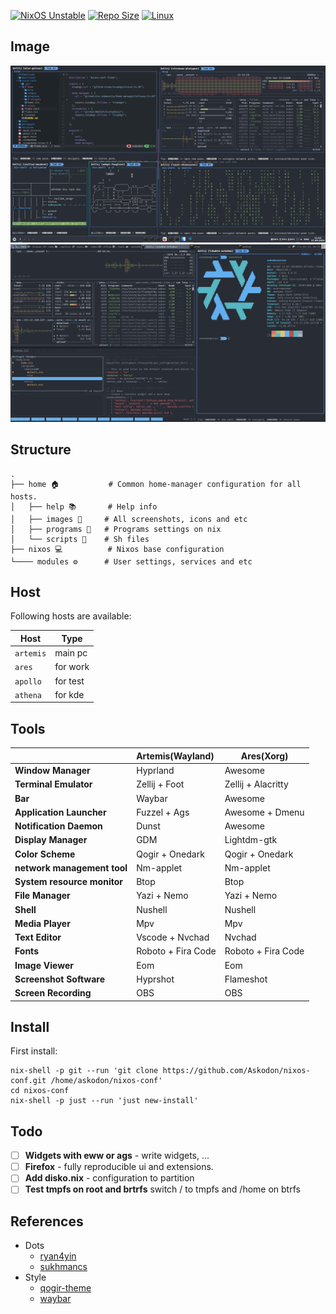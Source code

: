 [![NixOS Unstable](https://img.shields.io/badge/NixOS-24.05-blue.svg?&logo=NixOS&logoColor=white)](https://nixos.org)
[![Repo Size](https://img.shields.io/github/repo-size/askodon/nixos-conf?label=Repo%20Size)]()
[![Linux](https://img.shields.io/badge/Linux-%23.svg?logo=linux&color=FCC624&logoColor=black)](https://www.linux.org/)


## Image
![hypr-rice](./home/images/hypr-rice.png)
![awesome-rice](./home/images/awesome-rice.png)


## Structure
```plaintext
.
├── home 🏠           # Common home-manager configuration for all hosts.
│   ├── help 📚       # Help info
│   ├── images 🎨     # All screenshots, icons and etc
│   ├── programs 🔧   # Programs settings on nix
│   └── scripts 🚀    # Sh files
├── nixos 💻          # Nixos base configuration
└──── modules ⚙️      # User settings, services and etc
```

## Host

Following hosts are available:

| Host         | Type     | 
| ------------ | -------  |
| `artemis`    | main pc  |
| `ares`       | for work |
| `apollo`     | for test |
| `athena`     | for kde  |



## Tools

|                             | Artemis(Wayland)                   | Ares(Xorg)                                                                      |
| --------------------------- | :----------------------------------|---------------------------------------------------------------------------------|
| **Window Manager**          | Hyprland                           | Awesome                                                                         |
| **Terminal Emulator**       | Zellij + Foot                      | Zellij + Alacritty                                                              |
| **Bar**                     | Waybar                             | Awesome                                                                         |
| **Application Launcher**    | Fuzzel + Ags                       | Awesome + Dmenu                                                                 |
| **Notification Daemon**     | Dunst                              | Awesome                                                                         |
| **Display Manager**         | GDM                                | Lightdm-gtk                                                                     |
| **Color Scheme**            | Qogir + Onedark                    | Qogir + Onedark                                                                 |
| **network management tool** | Nm-applet                          | Nm-applet                                                                       |
| **System resource monitor** | Btop                               | Btop                                                                            |
| **File Manager**            | Yazi + Nemo                        | Yazi + Nemo                                                                     |
| **Shell**                   | Nushell                            | Nushell                                                                         |
| **Media Player**            | Mpv                                | Mpv                                                                             |
| **Text Editor**             | Vscode + Nvchad                    | Nvchad                                                                          |
| **Fonts**                   | Roboto + Fira Code                 | Roboto + Fira Code                                                              |
| **Image Viewer**            | Eom                                | Eom                                                                             |
| **Screenshot Software**     | Hyprshot                           | Flameshot                                                                       |
| **Screen Recording**        | OBS                                | OBS                                                                             |   

## Install

First install:

```
nix-shell -p git --run 'git clone https://github.com/Askodon/nixos-conf.git /home/askodon/nixos-conf'
cd nixos-conf 
nix-shell -p just --run 'just new-install'
```

## Todo

- [ ] **Widgets with eww or ags** - write widgets, ...
- [ ] **Firefox** - fully reproducible ui and extensions.
- [ ] **Add disko.nix** - configuration to partition
- [ ] **Test tmpfs on root and brtrfs** switch / to tmpfs and /home on btrfs 

## References
- Dots
  - [ryan4yin](https://github.com/ryan4yin/nix-config)
  - [sukhmancs](https://github.com/sukhmancs/nixos-configs/blob/main/README.md)
- Style
  - [qogir-theme](https://github.com/vinceliuice/Qogir-theme)
  - [waybar](https://github.com/TheFrankyDoll/win10-style-waybar)

